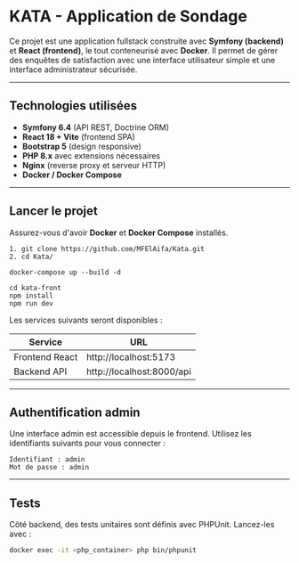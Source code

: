 # KATA - Application de Sondage

Ce projet est une application fullstack construite avec **Symfony (backend)** et **React (frontend)**, le tout conteneurisé avec **Docker**. Il permet de gérer des enquêtes de satisfaction avec une interface utilisateur simple et une interface administrateur sécurisée.

---

## Technologies utilisées

- **Symfony 6.4** (API REST, Doctrine ORM)
- **React 18 + Vite** (frontend SPA)
- **Bootstrap 5** (design responsive)
- **PHP 8.x** avec extensions nécessaires
- **Nginx** (reverse proxy et serveur HTTP)
- **Docker / Docker Compose**

---

## Lancer le projet

Assurez-vous d'avoir **Docker** et **Docker Compose** installés.

``` 
1. git clone https://github.com/MFElAifa/Kata.git
2. cd Kata/
```

```back
docker-compose up --build -d
```

``` Front
cd kata-front
npm install
npm run dev
```

Les services suivants seront disponibles :

| Service        | URL                        |
|----------------|----------------------------|
| Frontend React | http://localhost:5173      |
| Backend API    | http://localhost:8000/api  |

---

## Authentification admin

Une interface admin est accessible depuis le frontend. Utilisez les identifiants suivants pour vous connecter :

```
Identifiant : admin
Mot de passe : admin
```

---

## Tests

Côté backend, des tests unitaires sont définis avec PHPUnit. Lancez-les avec :

```bash
docker exec -it <php_container> php bin/phpunit
```

